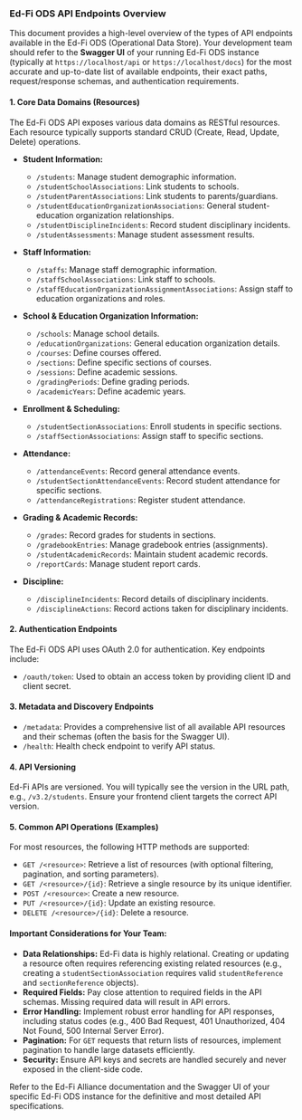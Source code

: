 ### **Ed-Fi ODS API Endpoints Overview**

This document provides a high-level overview of the types of API endpoints available in the Ed-Fi ODS (Operational Data Store). Your development team should refer to the **Swagger UI** of your running Ed-Fi ODS instance (typically at `https://localhost/api` or `https://localhost/docs`) for the most accurate and up-to-date list of available endpoints, their exact paths, request/response schemas, and authentication requirements.

#### **1. Core Data Domains (Resources)**

The Ed-Fi ODS API exposes various data domains as RESTful resources. Each resource typically supports standard CRUD (Create, Read, Update, Delete) operations.

*   **Student Information:**
    *   `/students`: Manage student demographic information.
    *   `/studentSchoolAssociations`: Link students to schools.
    *   `/studentParentAssociations`: Link students to parents/guardians.
    *   `/studentEducationOrganizationAssociations`: General student-education organization relationships.
    *   `/studentDisciplineIncidents`: Record student disciplinary incidents.
    *   `/studentAssessments`: Manage student assessment results.

*   **Staff Information:**
    *   `/staffs`: Manage staff demographic information.
    *   `/staffSchoolAssociations`: Link staff to schools.
    *   `/staffEducationOrganizationAssignmentAssociations`: Assign staff to education organizations and roles.

*   **School & Education Organization Information:**
    *   `/schools`: Manage school details.
    *   `/educationOrganizations`: General education organization details.
    *   `/courses`: Define courses offered.
    *   `/sections`: Define specific sections of courses.
    *   `/sessions`: Define academic sessions.
    *   `/gradingPeriods`: Define grading periods.
    *   `/academicYears`: Define academic years.

*   **Enrollment & Scheduling:**
    *   `/studentSectionAssociations`: Enroll students in specific sections.
    *   `/staffSectionAssociations`: Assign staff to specific sections.

*   **Attendance:**
    *   `/attendanceEvents`: Record general attendance events.
    *   `/studentSectionAttendanceEvents`: Record student attendance for specific sections.
    *   `/attendanceRegistrations`: Register student attendance.

*   **Grading & Academic Records:**
    *   `/grades`: Record grades for students in sections.
    *   `/gradebookEntries`: Manage gradebook entries (assignments).
    *   `/studentAcademicRecords`: Maintain student academic records.
    *   `/reportCards`: Manage student report cards.

*   **Discipline:**
    *   `/disciplineIncidents`: Record details of disciplinary incidents.
    *   `/disciplineActions`: Record actions taken for disciplinary incidents.

#### **2. Authentication Endpoints**

The Ed-Fi ODS API uses OAuth 2.0 for authentication. Key endpoints include:

*   `/oauth/token`: Used to obtain an access token by providing client ID and client secret.

#### **3. Metadata and Discovery Endpoints**

*   `/metadata`: Provides a comprehensive list of all available API resources and their schemas (often the basis for the Swagger UI).
*   `/health`: Health check endpoint to verify API status.

#### **4. API Versioning**

Ed-Fi APIs are versioned. You will typically see the version in the URL path, e.g., `/v3.2/students`. Ensure your frontend client targets the correct API version.

#### **5. Common API Operations (Examples)**

For most resources, the following HTTP methods are supported:

*   `GET /<resource>`: Retrieve a list of resources (with optional filtering, pagination, and sorting parameters).
*   `GET /<resource>/{id}`: Retrieve a single resource by its unique identifier.
*   `POST /<resource>`: Create a new resource.
*   `PUT /<resource>/{id}`: Update an existing resource.
*   `DELETE /<resource>/{id}`: Delete a resource.

#### **Important Considerations for Your Team:**

*   **Data Relationships:** Ed-Fi data is highly relational. Creating or updating a resource often requires referencing existing related resources (e.g., creating a `studentSectionAssociation` requires valid `studentReference` and `sectionReference` objects).
*   **Required Fields:** Pay close attention to required fields in the API schemas. Missing required data will result in API errors.
*   **Error Handling:** Implement robust error handling for API responses, including status codes (e.g., 400 Bad Request, 401 Unauthorized, 404 Not Found, 500 Internal Server Error).
*   **Pagination:** For `GET` requests that return lists of resources, implement pagination to handle large datasets efficiently.
*   **Security:** Ensure API keys and secrets are handled securely and never exposed in the client-side code.

Refer to the Ed-Fi Alliance documentation and the Swagger UI of your specific Ed-Fi ODS instance for the definitive and most detailed API specifications.